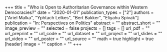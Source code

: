 +++
title = "Who is Open to Authoritarian Governance within Western Democracies?"
date = "2020-01-01"
publication_types = ["2"]
authors = ["Ariel Malka", "Yphtach Lelkes", "Bert Bakker", "Eliyahu Spivak"]
publication = "In: Perspectives on Politics"
abstract = ""
abstract_short = ""
image_preview = ""
selected = false
projects = []
tags = []
url_pdf = ""
url_preprint = ""
url_code = ""
url_dataset = ""
url_project = ""
url_slides = ""
url_video = ""
url_poster = ""
url_source = ""
math = true
highlight = true
[header]
image = ""
caption = ""
+++
